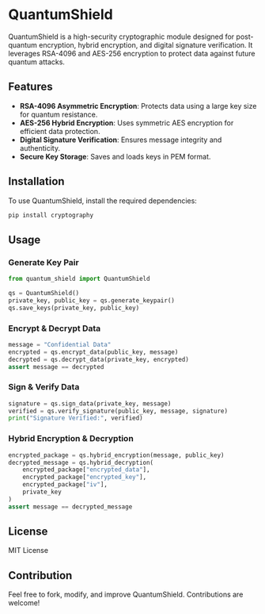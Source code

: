 # QuantumShield

QuantumShield is a high-security cryptographic module designed for post-quantum encryption, hybrid encryption, and digital signature verification. It leverages RSA-4096 and AES-256 encryption to protect data against future quantum attacks.

## Features
- **RSA-4096 Asymmetric Encryption**: Protects data using a large key size for quantum resistance.
- **AES-256 Hybrid Encryption**: Uses symmetric AES encryption for efficient data protection.
- **Digital Signature Verification**: Ensures message integrity and authenticity.
- **Secure Key Storage**: Saves and loads keys in PEM format.

## Installation
To use QuantumShield, install the required dependencies:
```bash
pip install cryptography
```

## Usage
### Generate Key Pair
```python
from quantum_shield import QuantumShield

qs = QuantumShield()
private_key, public_key = qs.generate_keypair()
qs.save_keys(private_key, public_key)
```

### Encrypt & Decrypt Data
```python
message = "Confidential Data"
encrypted = qs.encrypt_data(public_key, message)
decrypted = qs.decrypt_data(private_key, encrypted)
assert message == decrypted
```

### Sign & Verify Data
```python
signature = qs.sign_data(private_key, message)
verified = qs.verify_signature(public_key, message, signature)
print("Signature Verified:", verified)
```

### Hybrid Encryption & Decryption
```python
encrypted_package = qs.hybrid_encryption(message, public_key)
decrypted_message = qs.hybrid_decryption(
    encrypted_package["encrypted_data"],
    encrypted_package["encrypted_key"],
    encrypted_package["iv"],
    private_key
)
assert message == decrypted_message
```

## License
MIT License

## Contribution
Feel free to fork, modify, and improve QuantumShield. Contributions are welcome!
